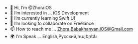 - 👋 Hi, I’m @ZhoraiOS
- 👀 I’m interested in ... iOS Development
- 🌱 I’m currently learning Swift UI
- 💞️ I’m looking to collaborate on Freelance 
- 📫 How to reach me ... Zhora.Babakhanyan.iOS@Gmail.com
- 🌍 I'm Speak ... English,Русский,հայերեն  

<!---
ZhoraiOS/ZhoraiOS is a ✨ special ✨ repository because its `README.md` (this file) appears on your GitHub profile.
You can click the Preview link to take a look at your changes.
--->
